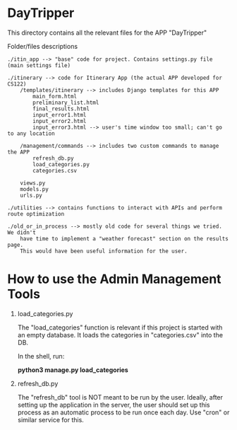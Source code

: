 # DayTripper

This directory contains all the relevant files for the APP "DayTripper"

Folder/files descriptions

    ./itin_app --> "base" code for project. Contains settings.py file (main settings file)

    ./itinerary --> code for Itinerary App (the actual APP developed for CS122)
        /templates/itinerary --> includes Django templates for this APP
            main_form.html
            preliminary_list.html
            final_results.html
            input_error1.html
            input_error2.html
            input_error3.html --> user's time window too small; can't go to any location
            
        /management/commands --> includes two custom commands to manage the APP
            refresh_db.py
            load_categories.py
            categories.csv
        
        views.py
        models.py
        urls.py
    
    ./utilities --> contains functions to interact with APIs and perform route optimization
    
    ./old_or_in_process --> mostly old code for several things we tried. We didn't
        have time to implement a "weather forecast" section on the results page.
        This would have been useful information for the user.
# How to use the Admin Management Tools
1. load_categories.py

    The "load_categories" function is relevant if this project is started with an empty database.
    It loads the categories in "categories.csv" into the DB.

    In the shell, run:
    
    **python3 manage.py load_categories**
        
2. refresh_db.py

    The "refresh_db" tool is NOT meant to be run by the user. Ideally, after setting
    up the application in the server, the user should set up this process as an
    automatic process to be run once each day. Use "cron" or similar service for this.
    